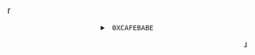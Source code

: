 <p align="left"><b>「</b></p>
<details align="center">
<summary>
   <samp>&nbsp;0XCAFEBABE</samp>
  </summary>
   <samp><sub>I might look like I’m doing nothing, but in my head, I’m quite busy.</sub></samp>
   <br />
   <br />
</details>
<p align="right"><b>」</b></p>